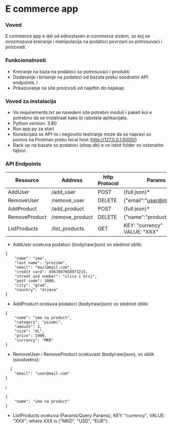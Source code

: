 # E commerce app

### Voved

E commerce app e del od ednostaven e-commerce sistem,
so koj se ovozmozuva kreiranje i manipulacija na podatoci povrzani
so potrosuvaci i proizvodi.

### Funkcionalnosti

* Kreiranje na baza na podatoci so potrosuvaci i produkti
* Dodavanje i brisenje na podatoci od bazata preku soodvetni
API endpoints, i
* Prikazuvanje na site proizvodi od najeftin do najskap

### Voved za instalacija

* Vo requirements.txt se navedeni site potrebni moduli i paketi
koi e potrebno da se instaliraat kako bi rabotela aplikacijata.
* Python version: 3.80
* Run app.py za start
* Konekcijata so API-to i negovoto testiranje moze da se napravi
so pomos na Postman preku local host (http://127.0.0.1:5000/)
* Back up na bazata so podatoci (shop.db) e vo istiot folder
so ostanatite fajlovi.


### API Endpoints

| Resource      | Address         | http Protocol | Params                            |
|---------------|-----------------|---------------|-----------------------------------|
| AddUser       | /add_user       | POST          | {full json}*                      |
| RemoveUser    | /remove_user    | DELETE        | {"email":"user@mail.com"}         |
| AddProduct    | /add_product    | POST          | {full json}*                      |
| RemoveProduct | /remove_product | DELETE        | {"name":"product_name"}           |
| ListProducts  | /list_products  | GET           | KEY: "currency"<br/> VALUE: "XXX" |



* AddUser ocekuva podatoci (body/raw/json) vo sledniot oblik:
```commandline
{
    "name": "ime",
    "last name": "prezime",
    "email": "mail@mail.com",
    "credit card": 4567897658973215,
    "street and number": "ulica i broj",
    "post code": 1000,
    "city": "grad",
    "country": "drzava"
}

```
* AddProduct ocekuva podatoci (body/raw/json) vo sledniot oblik:
```commandline
{
    "name": "ime na product",
    "category": "pizami",
    "amount": 2,
    "size": "XL",
    "price": 1900,
    "currency": "MKD"
}
```
* RemoveUser i RemoveProduct ocekuvaat (body/raw/json), vo oblik (soodvetno):

```
  {
    "email": "user@mail.com"
}
```
i 
```commandline
{
    "name": "ime na product"
}
```


* ListProducts ocekuva (Params/Query Params), KEY: "currency", VALUE: "XXX";
where XXX is ("MKD", "USD", "EUR").



